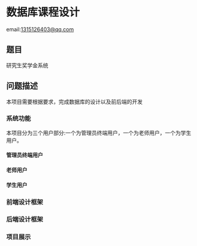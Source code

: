 # 数据库课程设计
email:1315126403@qq.com
## 题目
研究生奖学金系统
## 问题描述
本项目需要根据要求，完成数据库的设计以及前后端的开发
### 系统功能
本项目分为三个用户部分:一个为管理员终端用户，一个为老师用户，一个为学生用户。
#### 管理员终端用户

#### 老师用户

#### 学生用户

### 前端设计框架

### 后端设计框架

### 项目展示
